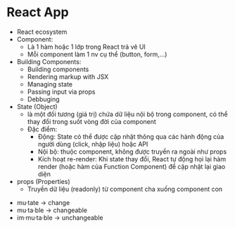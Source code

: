 # React App
* React ecosystem
* Component:
    - Là 1 hàm hoặc 1 lớp trong React trả vê UI
    - Mỗi component làm 1 nv cụ thể (button, form,...)
* Building Components:
    - Building components
    - Rendering markup with JSX
    - Managing state
    - Passing input via props
    - Debbuging
* State (Object)
    - là một đối tương (giá trị) chứa dữ liệu nội bộ trong component, có thể thay đổi trong suốt vòng đời của component
    - Đặc điểm:
        + Động: State có thể được cập nhật thông qua các hành động của người dùng (click, nhập liệu) hoặc API
        + Nội bộ: thuộc component, không được truyền ra ngoài như props
        + Kích hoạt re-render: Khi state thay đổi, React tự động họi lại hàm render (hoặc hàm của Function Component) để cập nhật lại giao diện
* props (Properties)
    - Truyền dữ liệu (readonly) từ component cha xuống component con
- mu·tate -> change
- mu·ta·ble -> changeable
- im·mu·ta·ble -> unchangeable